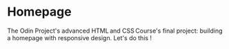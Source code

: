 # Homepage

The Odin Project's advanced HTML and CSS Course's final project: building a homepage with responsive design.
Let's do this !
